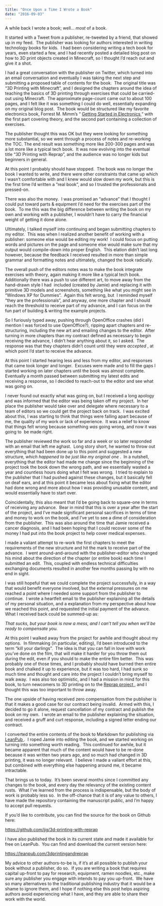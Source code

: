 ```yaml
---
title: "Once Upon a Time I Wrote a Book"
date: "2016-09-03"
---
```


<div class="content">
<p>A while back I wrote a book; well… <em>most</em> of a book.</p>
<p>It started with a Tweet from a publisher, re-tweeted by a friend, that showed
up in my feed.  The publisher was looking for authors interested in writing
technology books for kids.  I had been considering writing a tech book for
years, even started a few, and I had recently posted a detailed blog post on
how to 3D print objects created in Minecraft, so I thought I’d reach out and
give it a shot.</p>
<p>I had a great conversation with the publisher on Twitter, which turned into an
email conversation and eventually I was taking the next step and submitting a
proposed table of contents for the book.  The original title was “3D Printing
with Minecraft”, and I designed the chapters around the idea of teaching the
basics of 3D printing through exercises that could be carried-out using
Minecraft.  The approximate page-count came out to about 100 pages, and I felt
like it was something I could do well, essentially expanding on my original
blog post.  The book would be structured like my favorite electronics book,
Forrest M. Mimm’s “ <a href="http://amzn.to/2bXWscq" target="_blank"> Getting Started in Electronics </a>
“ with the first part covering theory, and the second part containing a
collection of exercises.</p>
<p>The publisher thought this was OK but they were looking for something more
substantial, so we went through a process of notes and re-working the TOC.
The end result was something more like 200-300 pages and was a lot more like a
typical tech book.  It was now evolving into the eventual title “3D Printing
with Reprap”, and the audience was no longer kids but beginners in general.</p>
<p>At this point I probably should have stopped.  The book was no longer the book
I wanted to write, and there were other constraints that came up which I
wasn’t comfortable with and I knew would slow down my work, but this is the
first time I’d written a “real book”, and so I trusted the professionals and
pressed-on.</p>
<p>There was also the money.  I was promised an “advance” that I thought I could
put toward parts  &amp; equipment I’d need for the exercises part of the book.  To
me this was the big difference between writing the book on my own and working
with a publisher, I wouldn’t have to carry the financial weight of getting it
done alone.</p>
<p>Ultimately, I talked myself into continuing and began submitting chapters to
my editor.  This was when I realized another benefit of working with a
publisher: someone else would be editing my work!  I could focus on putting
words and pictures on the page and someone else would make sure that my output
would compile-down into proper English.  This elation didn’t last long
however, because the feedback I received resulted in more than simple grammar
and formatting notes and ultimately, changed the book radically.</p>
<p>The overall push of the editors notes was to make the book integrate exercises
with theory, again making it more like a typical tech book.  Additionally
there was a push to use different art, to move away from the hand-drawn style
I had  included (created by Jamie) and replacing it with primitive 3D models
and screenshots, something like what you might see in “Windows XP for
Dummies”.  Again this felt wrong, but  I reminded myself “they are the
professionals”, and anyway, one more chapter and I should reach the threshold
to receive part of my advance, and I can focus on the fun part of building &amp;
writing the example projects.</p>
<p>So I furiously typed away, pushing through OpenOffice crashes (did I mention I
was forced to use OpenOffice?), ripping apart chapters and re-structuring,
including the new art and emailing changes to the editor.  After turning in
more chapters than my contract defined as necessary to begin receiving the
advance, I didn’t hear anything about it, so I asked.  The response was that
they chapters didn’t count until they were <em>accepted</em> , at which point I’d
start to receive the advance.</p>
<p>At this point I started hearing less and less from my editor, and responses
that came took longer and longer.  Excuses were made and to fill the gaps I
started working on later chapters until the book was almost complete.
Eventually a month passed between submitting my latest edits and receiving a
response, so I decided to reach-out to the editor and see what was going on.</p>
<p>I never found out exactly what was going on, but I received a long apology and
was informed that the editor was being taken off my project.  In her place the
publisher would take over and delegate where necessary to a team of editors so
we could get the project back on track.  I was excited about this, I was
starting to think that things were falling apart because of me, the quality of
my work or lack of experience.  It was a relief to know that things felt wrong
because something <em>was</em> going wrong, and now it was going to  be made right.</p>
<p>The publisher reviewed the work so far and a week or so later responded with
an email that left me aghast.  Long story short, he wanted to throw out
everything that had been done up to this point and suggested a new structure,
<em>which happened to be just like my original one</em> .  In a nutshell, everything
that the editor had made me change since the beginning of the project took the
book down the wrong path, and we essentially wasted a year and countless hours
doing what I felt was wrong.  I tried to explain to the publisher that I had
pushed against these changes, but it basically fell on deaf ears, and at this
point it became less about fixing what the editor had done wrong and more
about how I was providing unusable content, and would essentially have to
start over.</p>
<p>Coincidentally, this also meant that I’d be going back to square-one in terms
of receiving any advance.  Bear in mind that this is over a year after the
start of the project, and I’ve made significant personal sacrifices in terms
of time and money to work on the book, and I’ve yet to see a dime of
consideration from the publisher.  This was also around the time that Jamie
received a cancer diagnosis, and I had been hoping that I could recover some
of the money I had put into the book project to help cover medical expenses.</p>
<p>I made a valiant attempt to re-work the first chapters to meet the
requirements of the new structure and hit the mark to receive part of the
advance.  I went around-and-around with the publisher-editor who changed his
mind about the direction of the chapter (or entire book) each time I submitted
an edit.  This, coupled with endless technical difficulties exchanging
documents resulted in another few months passing by with no end in sight.</p>
<p>I was still hopeful that we could complete the project successfully, in a way
that would benefit everyone involved, but the external pressures on me reached
a point where I needed some support from the publisher to continue.  I wrote a
heartfelt email to the publisher explaining all the details of my personal
situation, and a explanation from my perspective about how we reached this
point, and requested the initial payment of the advance.  What I received back
could be summed-up as:</p>
<p><em>That sucks, but your book is now a mess, and I can’t tell you when we’ll be
ready to compensate you.</em></p>
<p>At this point I walked away from the project for awhile and thought about my
options.  In filmmaking (in particular, editing), I’d been introduced to the
term “kill your darlings”.  The idea is that you can fall in love with work
you’ve done on the film, that will make it harder for you throw them out
during the edit, even if you should to make the entire film better.  This was
probably one of those times, and I probably should have burned then entire
book and chalked it up to experience, but it was too hard, I had sunk so much
time and thought and care into the project I couldn’t bring myself to walk
away.  I was also too optimistic, and I had a mission in mind for this book,
to turn newcomers to 3D printing on to the <a href="http://reprap.org/" target="_blank"> Reprap project
</a> , and I thought this was too important to throw away.</p>
<p>The one upside of having received zero compensation from the publisher is that
it makes a good case for our contract being invalid.  Armed with this, I
decided to go it alone, request cancellation of my contract and publish the
book on my own.  I wrote an email to the publisher explaining the situation,
and received a gruff and curt response, including a signed letter ending our
contract.</p>
<p>I converted the entire contents of the book to Markdown for publishing via <a href="https://leanpub.com/3dprintingandreprap" target="_blank">
LeanPub </a> .  I roped Jamie into
editing the book, and we started working on turning into something worth
reading.  This continued for awhile, but it became apparent that much of the
content would have to be re-done because it was written two years ago, and so
much had changed in 3D printing, it was no longer relevant.  I believe I made
a valiant effort at this, but combined with everything else happening around
me, it became intractable.</p>
<p>That brings us to today.  It’s been several months since I committed any
changes to the book, and every day the relevancy of the existing content
rusts.  What I’ve learned from the process is indispensable, but the body of
work is probably less so.  In the off-chance that it is of any value to
others, I have made the repository containing the manuscript public, and I’m
happy to accept pull requests.</p>
<p>If you’d like to contribute, you can find the source for the book on Github
here:</p>
<p><a href="https://github.com/jjg/3d-
printing-with-reprap" target="_blank"> https://github.com/jjg/3d-printing-with-reprap </a></p>
<p>I have also published the book in its current state and made it available for
free on LeanPub.  You can find and download the current version here:</p>
<p><a href="https://leanpub.com/3dprintingandreprap" target="_blank"> https://leanpub.com/3dprintingandreprap
</a></p>
<p>My advice to other authors-to-be is, if it’s at all possible to publish your
book without a publisher, do so.  If you are writing a book that requires
capital up-front to pay for research, equipment, ramen noodles, etc., make
sure any publisher you engage with intends to pay you up-front.  We have so
many alternatives to the traditional publishing industry that it would be a
shame to ignore them, and I hope if nothing else this post helps aspiring
authors avoid experiencing what I have, and they are able to share their work
with the world.</p>
</div>
